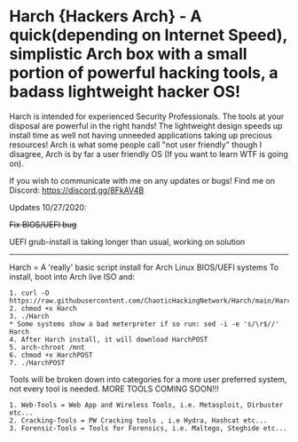 # Harch {Hackers Arch} - A quick(depending on Internet Speed), simplistic Arch box with a small portion of powerful hacking tools, a badass lightweight hacker OS!

Harch is intended for experienced Security Professionals. The tools at your disposal are powerful in the right hands! The lightweight design speeds up install time as well not having unneeded applications taking up precious resources! Arch is what some people call "not user friendly" though I disagree, Arch is by far a user friendly OS (If you want to learn WTF is going on). 

If you wish to communicate with me on any updates or bugs! Find me on Discord: https://discord.gg/8FkAV4B

Updates 10/27/2020:

~~Fix BIOS/UEFI bug~~

UEFI grub-install is taking longer than usual, working on solution 

_____________________________________________________________________________________________________________________________________________________________________________

Harch = A 'really' basic script install for Arch Linux BIOS/UEFI systems
  To install, boot into Arch live ISO and:
  
  
    1. curl -O https://raw.githubusercontent.com/ChaoticHackingNetwork/Harch/main/Harch
    2. chmod +x Harch
    3. ./Harch
    * Some systems show a bad meterpreter if so run: sed -i -e 's/\r$//' Harch 
    4. After Harch install, it will download HarchPOST
    5. arch-chroot /mnt
    6. chmod +x HarchPOST
    7. ./HarchPOST

Tools will be broken down into categories for a more user preferred system, not every tool is needed. MORE TOOLS COMING SOON!!!

    1. Web-Tools = Web App and Wireless Tools, i.e. Metasploit, Dirbuster etc...
    2. Cracking-Tools = PW Cracking tools , i.e Hydra, Hashcat etc...
    3. Forensic-Tools = Tools for Forensics, i.e. Maltego, Steghide etc...
    
    
  
